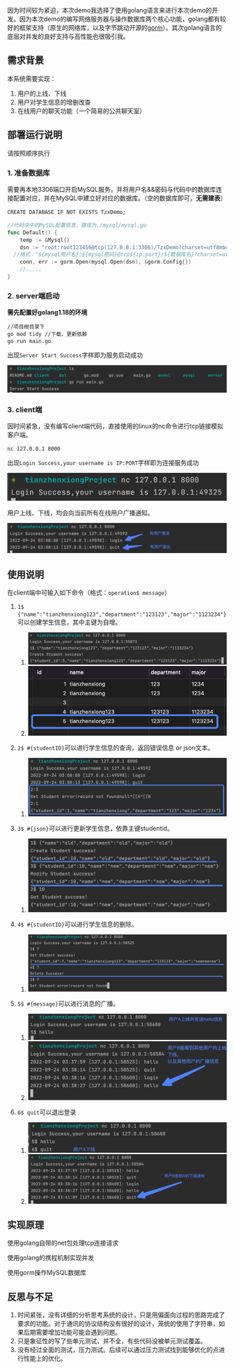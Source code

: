 

因为时间较为紧迫，本次demo我选择了使用golang语言来进行本次demo的开发。因为本次demo的编写网络服务器与操作数据库两个核心功能，golang都有较好的框架支持（原生的网络库，以及字节跳动开源的[gorm](https://gorm.io/zh_CN/docs/index.html)）。其次golang语言的底层对并发的良好支持与高性能也很吸引我。

## 需求背景

本系统需要实现：

1. 用户的上线、下线
2. 用户对学生信息的增删改查
3. 在线用户的聊天功能（一个简易的公共聊天室）



## 部署运行说明

请按照顺序执行

### 1. 准备数据库

需要再本地3306端口开启MySQL服务，并将用户名&&密码与代码中的数据库连接配置对应，并在MySQL中建立好对应的数据库。（空的数据库即可，**无需建表**）

```mysql
CREATE DATABASE IF NOT EXISTS TzxDemo;
```

```go
//代码块中的MySQL配置信息，路径为./mysql/mysql.go 
func Default() {
	temp := &Mysql{}
	dsn := "root:root123456@tcp(127.0.0.1:3306)/TzxDemo?charset=utf8mb4&parseTime=True&loc=Local"
  //格式："${mysql用户名}:${mysql密码}@tcp${ip:port}/${数据库名}?charset=utf8mb4&parseTime=True&loc=Local"
	conn, err := gorm.Open(mysql.Open(dsn), &gorm.Config{})
	//.....
}
```

### 2. server端启动

**需先配置好golang1.18的环境**

```shell
//项目根目录下
go mod tidy //下载，更新依赖
go run main.go
```

出现`Server Start Success`字样即为服务启动成功

![image-20220924025724978](img/image-20220924025724978.png)

### 3. client端

因时间紧急，没有编写client端代码，直接使用的linux的nc命令进行tcp链接模拟客户端。

```shell
nc 127.0.0.1 8000
```

出现`Login Success,your username is IP:PORT`字样即为连接服务成功

![image-20220924030219918](img/image-20220924030219918.png)

用户上线、下线，均会向当前所有在线用户广播通知。

![image-20220924030914834](img/image-20220924030914834.png)



## 使用说明

在client端中可输入如下命令（格式：`operation$ message`）

1. `1$ {"name":"tianzhenxiong123","department":"123123","major":"1123234"} `可以创建学生信息，其中主键为自增。
   1. ![image-20220924032248734](img/image-20220924032248734.png)
   2. ![image-20220924032323566](img/image-20220924032323566.png)
2. `2$ #{studentID}`可以进行学生信息的查询，返回错误信息 or json文本。
   1. ![image-20220924031447703](img/image-20220924031447703.png)

3. `3$ #{json}`可以进行更新学生信息，依靠主键studentid。
   1. ![image-20220924033133920](img/image-20220924033133920.png)

4. `4$ #{studentID}`可以进行学生信息的删除。
   1. ![image-20220924033648020](img/image-20220924033648020.png)
5. `5$ #{message}`可以进行消息的广播。
   1. ![image-20220924034035238](img/image-20220924034035238.png)
   2. ![image-20220924033948781](img/image-20220924033948781.png)

6. `6$ quit`可以退出登录
   1. ![image-20220924034209611](img/image-20220924034209611.png)
   2. ![image-20220924034148583](img/image-20220924034148583.png)



## 实现原理

使用golang自带的net包处理tcp连接请求

使用golang的携程机制实现并发

使用gorm操作MySQL数据库



## 反思与不足

1. 时间紧张，没有详细的分析思考系统的设计，只是用偏面向过程的思路完成了要求的功能。对于通讯的协议结构没有很好的设计，笼统的使用了字符串，如果后期需要增加功能可能会遇到问题。
2. 只是象征性的写了些单元测试，并不全，有些代码没被单元测试覆盖。
3. 没有经过全面的测试，压力测试。后续可以通过压力测试找到能够优化的点进行性能上的优化。